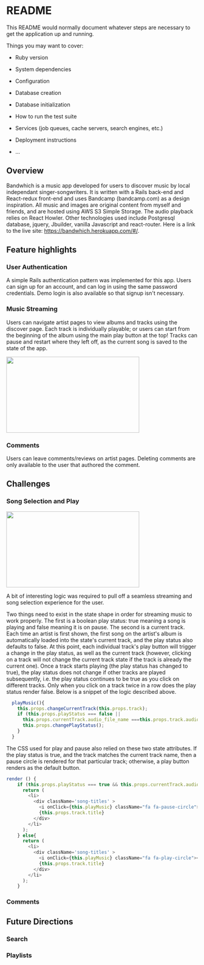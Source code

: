 # README

This README would normally document whatever steps are necessary to get the
application up and running.

Things you may want to cover:

* Ruby version

* System dependencies

* Configuration

* Database creation

* Database initialization

* How to run the test suite

* Services (job queues, cache servers, search engines, etc.)

* Deployment instructions

* ...

## Overview 

Bandwhich is a music app developed for users to discover music by local independant singer-songwriters.  It is written with a Rails back-end and React-redux front-end and uses Bandcamp (bandcamp.com) as a design inspiration.  All music and images are original content from myself and friends, and are hosted using AWS S3 Simple Storage.  The audio playback relies on React Howler.  Other technologies used include Postgresql database, jquery, Jbuilder, vanilla Javascript and react-router. Here is a link to the live site: https://bandwhich.herokuapp.com/#/.

## Feature highlights 

### User Authentication 

A simple Rails authentication pattern was implemented for this app.  Users can sign up for an account, and can log in using the same password credentials. Demo login is also available so that signup isn't necessary.

### Music Streaming 

Users can navigate artist pages to view albums and tracks using the discover page.  Each track is individually playable; or users can start from the beginning of the album using the main play button at the top!  Tracks can pause and restart where they left off, as the current song is saved to the state of the app.

<img height="200px" width="350px" src="https://s3-us-west-1.amazonaws.com/fullstackfiles/ReadMeScreenshot2.png"/>


### Comments

Users can leave comments/reviews on artist pages.  Deleting comments are only available to the user that authored the comment.

## Challenges 

### Song Selection and Play

<img height="200px" width="350px" src="https://s3-us-west-1.amazonaws.com/fullstackfiles/ReadMeScreenshot1.png"/>

A bit of interesting logic was required to pull off a seamless streaming and song selection experience for the user.  

Two things need to exist in the state shape in order for streaming music to work properly. The first is a boolean play status: true meaning a song is playing and false meaning it is on pause. The second is a current track.  Each time an artist is first shown, the first song on the artist's album is automatically loaded into the state's current track, and the play status also defaults to false.  At this point, each individual track's play button will trigger a change in the play status, as well as the current track (however, clicking on a track will not change the current track state if the track is already the current one).  Once a track starts playing (the play status has changed to true), the play status does not change if other tracks are played subsequently, i.e. the play status continues to be true as you click on different tracks. Only when you click on a track twice in a row does the play status render false.  Below is a snippet of the logic described above. 

```javascript
  playMusic(){
    this.props.changeCurrentTrack(this.props.track);
    if (this.props.playStatus === false || 
      this.props.currentTrack.audio_file_name ===this.props.track.audio_file_name ) {
      this.props.changePlayStatus();
    }
  }
```

The CSS used for play and pause also relied on these two state attributes.  If the play status is true, and the track matches the current track name, then a pause circle is rendered for that particular track; otherwise, a play button renders as the default button.

```javascript
render () {
    if (this.props.playStatus === true && this.props.currentTrack.audio_file_name ===this.props.track.audio_file_name){
      return (
        <li>
          <div className='song-titles' >
            <i onClick={this.playMusic} className="fa fa-pause-circle"></i>
            {this.props.track.title}
          </div>
        </li>
      );
    } else{
      return (
        <li>
          <div className='song-titles' >
            <i onClick={this.playMusic} className="fa fa-play-circle"></i>
            {this.props.track.title}
          </div>
        </li>
      );
    }

```


### Comments



## Future Directions

### Search 

### Playlists






